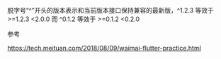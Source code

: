 脱字号“^”开头的版本表示和当前版本接口保持兼容的最新版，^1.2.3 等效于 >=1.2.3 <2.0.0 而 ^0.1.2 等效于 >=0.1.2 <0.2.0

参考

https://tech.meituan.com/2018/08/09/waimai-flutter-practice.html